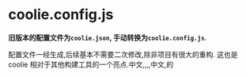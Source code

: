 # coolie.config.js

**旧版本的配置文件为`coolie.json`, 手动转换为`coolie.config.js`**.

配置文件一经生成,后续基本不需要二次修改,除非项目有很大的重构.
这也是 coolie 相对于其他构建工具的一个亮点.中文,,,,中文,的



